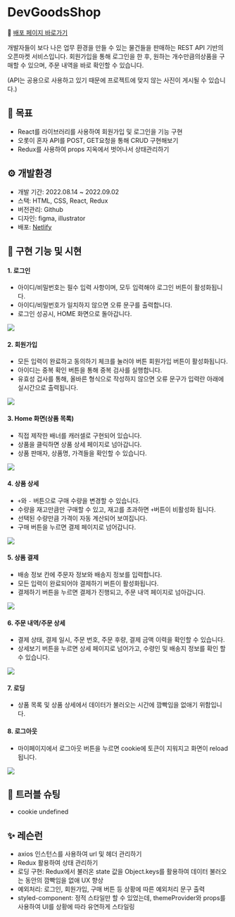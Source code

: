 # DevGoodsShop
🔗 <a href="https://idyllic-babka-c6a5bf.netlify.app/#/">배포 페이지 바로가기</a>

개발자들이 보다 나은 업무 환경을 만들 수 있는 물건들을 판매하는 REST API 기반의 오픈마켓 서비스입니다. 회원가입을 통해 로그인을 한 후, 원하는 개수만큼의상품을 구매할 수 있으며, 주문 내역을 바로 확인할 수 있습니다.

(API는 공용으로 사용하고 있기 때문에 프로젝트에 맞지 않는 사진이 게시될 수 있습니다.)

## 🎣 목표
- React를 라이브러리를 사용하여 회원가입 및 로그인을 기능 구현
- 오롯이 혼자 API를 POST, GET요청을 통해 CRUD 구현해보기 
- Redux를 사용하여 props 지옥에서 벗어나서 상태관리하기 

## ⚙ 개발환경 
- 개발 기간: 2022.08.14 ~ 2022.09.02
- 스택: HTML, CSS, React, Redux
- 버전관리: Github
- 디자인: figma, illustrator
- 배포: <a href="https://idyllic-babka-c6a5bf.netlify.app/#/">Netlify</a> 


## 🛒 구현 기능 및 시현 
#### 1. 로그인
- 아이디/비밀번호는 필수 입력 사항이며, 모두 입력해야 로그인 버튼이 활성화됩니다.
- 아이디/비밀번호가 일치하지 않으면 오류 문구를 출력합니다.
- 로그인 성공시, HOME 화면으로 돌아갑니다.

<img src="https://user-images.githubusercontent.com/101693495/188560183-c8c7be1b-2b4c-460a-919a-3ca885db0530.gif" >


#### 2. 회원가입
- 모든 입력이 완료하고 동의하기 체크를 눌러야 버튼 회원가입 버튼이 활성화됩니다.
- 아이디는 중복 확인 버튼을 통해 중복 검사를 실행합니다. 
- 유효성 겁사를 통해, 올바른 형식으로 작성하지 않으면 오류 문구가 입력란 아래에 실시간으로 출력됩니다.
<img src="https://user-images.githubusercontent.com/101693495/188564077-c01b8bc4-f3ad-4d36-a30a-d4902a2c466e.gif" >


#### 3. Home 화면(상품 목록) 
- 직접 제작한 배너를 캐러셀로 구현되어 있습니다.
- 상품을 클릭하면 상품 상세 페이지로 넘아갑니다.
- 상품 판매자, 상품명, 가격들을 확인할 수 있습니다.

<img src="https://user-images.githubusercontent.com/101693495/188564137-4722f5c4-7ed2-4390-908a-3f0bc6bd3870.gif" >

#### 4. 상품 상세  
- `+`와 `-` 버튼으로 구매 수량을 변경할 수 있습니다. 
- 수량을 재고만큼만 구매할 수 있고, 재고를 초과하면 `+`버튼이 비활성화 됩니다. 
- 선택된 수량만큼 가격이 자동 계산되어 보여집니다.
- 구매 버튼을 누르면 결제 페이지로 넘어갑니다.

<img src="https://user-images.githubusercontent.com/101693495/188564292-62ca280c-39ef-44f2-9b8b-455dcb27b22d.gif" >



#### 5. 상품 결제
- 배송 정보 칸에 주문자 정보와 배송지 정보를 입력합니다.
- 모든 입력이 완료되어야 결제하기 버튼이 활성화됩니다.
- 결제하기 버튼을 누르면 결제가 진행되고, 주문 내역 페이지로 넘아갑니다.
<img src="https://user-images.githubusercontent.com/101693495/188564364-383516d1-1a60-48ab-9620-7f38578b2cb2.gif" >


#### 6. 주문 내역/주문 상세 
- 결제 상태, 결제 일시, 주문 번호, 주문 후량, 결제 금액 이력을 확인할 수 있습니다.
- 상세보기 버튼을 누르면 상세 페이지로 넘어가고, 수령인 및 배송지 정보를 확인 할 수 있습니다.

<img src="https://user-images.githubusercontent.com/101693495/188564476-f049f91d-2a41-41eb-9868-77a27d334157.gif" >


#### 7. 로딩
- 상품 목록 및 상품 상세에서 데이터가 불러오는 시간에 깜빡임을 없애기 위함입니다.


#### 8. 로그아웃
- 마이페이지에서 로그아웃 버튼을 누르면 cookie에 토큰이 지워지고 화면이 reload 됩니다.

<img src ="https://user-images.githubusercontent.com/101693495/188564529-c43b1324-0201-4d7a-a69c-0b88ad64c901.gif">



## 🔫 트러블 슈팅 
- cookie undefined

## ✨ 레슨런
- axios 인스턴스를 사용하여 url 및 헤더 관리하기
- Redux 활용하여 상태 관리하기
- 로딩 구현: Redux에서 불러온 state 값을 Object.keys를 활용하여 데이터 불러오는 동안의 깜빡임을 없애 UX 향상
- 예외처리: 로그인, 회원가입, 구매 버튼 등 상황에 따른 예외처리 문구 출력
- styled-component: 정적 스타일만 할 수 있었는데, themeProvider와 props를 사용하여 UI를 상황에 따라 유연하게 스타일링

